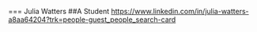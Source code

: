=== Julia Watters
##A Student 
https://www.linkedin.com/in/julia-watters-a8aa64204?trk=people-guest_people_search-card